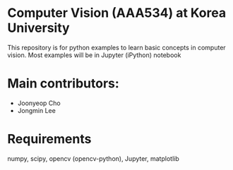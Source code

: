 # Computer Vision (AAA534) at Korea University

This repository is for python examples to learn basic concepts in computer vision.
Most examples will be in Jupyter (iPython) notebook 

# Main contributors:
* Joonyeop Cho
* Jongmin Lee

# Requirements
numpy, scipy, opencv (opencv-python), Jupyter, matplotlib

